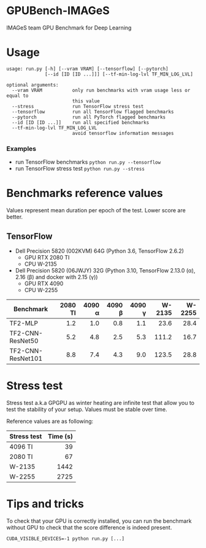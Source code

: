 # GPUBench-IMAGeS
IMAGeS team GPU Benchmark for Deep Learning

# Usage
```
usage: run.py [-h] [--vram VRAM] [--tensorflow] [--pytorch]
              [--id [ID [ID ...]]] [--tf-min-log-lvl TF_MIN_LOG_LVL]

optional arguments:
  --vram VRAM           only run benchmarks with vram usage less or equal to
                        this value
  --stress              run TensorFlow stress test
  --tensorflow          run all TensorFlow flagged benchmarks
  --pytorch             run all PyTorch flagged benchmarks
  --id [ID [ID ...]]    run all specified benchmarks
  --tf-min-log-lvl TF_MIN_LOG_LVL
                        avoid tensorflow information messages
```

### Examples
* run TensorFlow benchmarks `python run.py --tensorflow`
* run TensorFlow stress test `python run.py --stress`

# Benchmarks reference values
Values represent mean duration per epoch of the test.
Lower score are better.

## TensorFlow
* Dell Precision 5820 (002KVM) 64G (Python 3.6, TensorFlow 2.6.2)
  * GPU RTX 2080 TI
  * CPU W-2135
* Dell Precision 5820 (06JWJY) 32G (Python 3.10, TensorFlow 2.13.0 (α), 2.16 (β) and docker with 2.15 (γ))
  * GPU RTX 4090
  * CPU W-2255

| Benchmark         | 2080 TI | 4090 α  | 4090 β  | 4090 γ  | W-2135  | W-2255  |
|-------------------|--------:|--------:|--------:|--------:|--------:|--------:|
| TF2-MLP           |     1.2 |     1.0 |     0.8 |     1.1 |    23.6 |    28.4 |
| TF2-CNN-ResNet50  |     5.2 |     4.8 |     2.5 |     5.3 |   111.2 |    16.7 |
| TF2-CNN-ResNet101 |     8.8 |     7.4 |     4.3 |     9.0 |   123.5 |    28.8 |

# Stress test
Stress test a.k.a GPGPU as winter heating are infinite test that allow you to
test the stability of your setup.
Values must be stable over time.

Reference values are as following:

| Stress test       | Time (s) |
|-------------------|---------:|
| 4096 TI           |       39 |
| 2080 TI           |       67 |
| W-2135            |     1442 |
| W-2255            |     2725 |

# Tips and tricks
To check that your GPU is correctly installed, you can run the benchmark without
GPU to check that the score difference is indeed present.

```
CUDA_VISIBLE_DEVICES=-1 python run.py [...]
```
